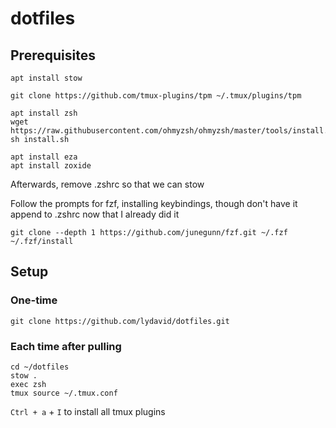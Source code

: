 # dotfiles

## Prerequisites

```
apt install stow

git clone https://github.com/tmux-plugins/tpm ~/.tmux/plugins/tpm

apt install zsh
wget https://raw.githubusercontent.com/ohmyzsh/ohmyzsh/master/tools/install.sh
sh install.sh

apt install eza
apt install zoxide
```

Afterwards, remove .zshrc so that we can stow

Follow the prompts for fzf, installing keybindings, though don't have it append to .zshrc now that I already did it
```
git clone --depth 1 https://github.com/junegunn/fzf.git ~/.fzf
~/.fzf/install
```


## Setup

### One-time

```
git clone https://github.com/lydavid/dotfiles.git
```

### Each time after pulling

```
cd ~/dotfiles
stow .
exec zsh
tmux source ~/.tmux.conf
```

`Ctrl + a` + `I` to install all tmux plugins
